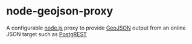 # node-geojson-proxy

A configurable [node.js](https://nodejs.org/api/) proxy to provide [GeoJSON](https://geojson.org/) output from an online JSON target such as [PostgREST](https://postgrest.org/) 


